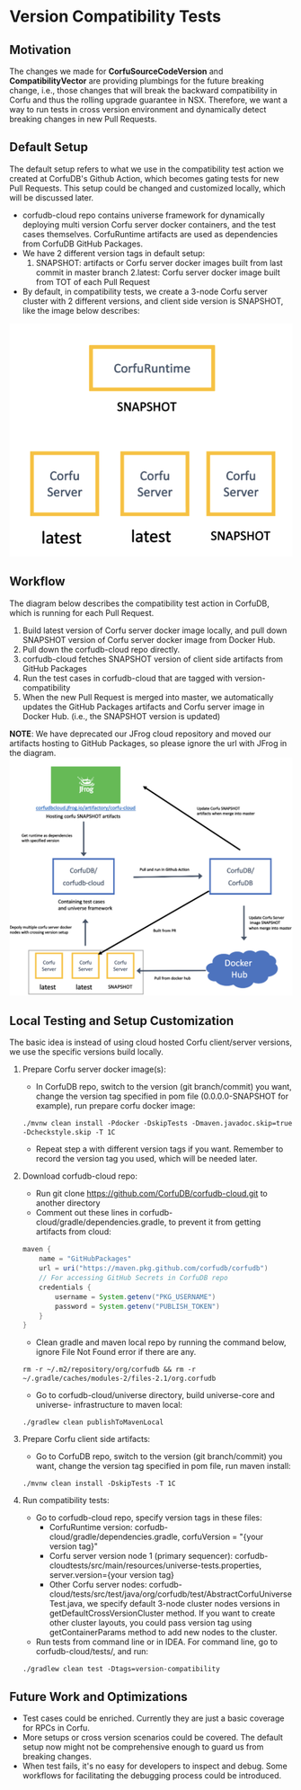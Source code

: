 # Version Compatibility Tests
##  Motivation
The changes we made for <b>CorfuSourceCodeVersion</b> and <b>CompatibilityVector</b> are providing plumbings for the future breaking change, i.e., those changes that will break the backward compatibility in Corfu and thus the rolling upgrade guarantee in NSX. Therefore, we want a way to run tests in cross version environment and dynamically detect breaking changes in new Pull Requests.

##  Default Setup
The default setup refers to what we use in the compatibility test action we created at CorfuDB's Github Action, which becomes gating tests for new Pull Requests. This setup could be changed and customized locally, which will be discussed later.

* corfudb-cloud repo contains universe framework for dynamically deploying multi version Corfu server docker containers, and the test cases themselves. CorfuRuntime artifacts are used as dependencies from CorfuDB GitHub Packages.
* We have 2 different version tags in default setup:
    1. SNAPSHOT: artifacts or Corfu server docker images built from last commit in master branch
    2.latest: Corfu server docker image built from TOT of each Pull Request
* By default, in compatibility tests, we create a 3-node Corfu server cluster with 2 different versions, and client side version is SNAPSHOT, like the image below describes:

![Setup](img/setup.png)

##  Workflow
The diagram below describes the compatibility test action in CorfuDB, which is running for each Pull Request.

1. Build latest version of Corfu server docker image locally, and pull down SNAPSHOT version of Corfu server docker image from Docker Hub.
2. Pull down the corfudb-cloud repo directly.
3. corfudb-cloud fetches SNAPSHOT version of client side artifacts from GitHub Packages
3. Run the test cases in corfudb-cloud that are tagged with version-compatibility
5. When the new Pull Request is merged into master, we automatically updates the GitHub Packages artifacts and Corfu server image in Docker Hub. (i.e., the SNAPSHOT version is updated)

<b>NOTE</b>: We have deprecated our JFrog cloud repository and moved our artifacts hosting to GitHub Packages, so please ignore the url with JFrog in the diagram.
![Workflow](img/workflow.png)

## Local Testing and Setup Customization
The basic idea is instead of using cloud hosted Corfu client/server versions, we use the specific versions build locally.

1. Prepare Corfu server docker image(s):
    * In CorfuDB repo, switch to the version (git branch/commit) you want, change the version tag specified in pom file (0.0.0.0-SNAPSHOT for example), run prepare corfu docker image:
    ```shell script
    ./mvnw clean install -Pdocker -DskipTests -Dmaven.javadoc.skip=true -Dcheckstyle.skip -T 1C
    ```
    * Repeat step a with different version tags if you want. Remember to record the version tag you used, which will be needed later.
2. Download corfudb-cloud repo:
    * Run git clone https://github.com/CorfuDB/corfudb-cloud.git to another directory
    * Comment out these lines in corfudb-cloud/gradle/dependencies.gradle, to prevent it from getting artifacts from cloud:
    ```groovy
    maven {
        name = "GitHubPackages"
        url = uri("https://maven.pkg.github.com/corfudb/corfudb")
        // For accessing GitHub Secrets in CorfuDB repo
        credentials {
            username = System.getenv("PKG_USERNAME")
            password = System.getenv("PUBLISH_TOKEN")
        }
    }
    ```
    * Clean gradle and maven local repo by running the command below, ignore File Not Found error if there are any.
    ```shell script
    rm -r ~/.m2/repository/org/corfudb && rm -r ~/.gradle/caches/modules-2/files-2.1/org.corfudb
   ```

    * Go to corfudb-cloud/universe directory, build universe-core and universe- infrastructure to maven local:

    ```shell script
    ./gradlew clean publishToMavenLocal
   ```

3. Prepare Corfu client side artifacts:

    * Go to CorfuDB repo, switch to the version (git branch/commit) you want, change the version tag specified in pom file, run maven install:
     ```shell script
    ./mvnw clean install -DskipTests -T 1C
    ```

4. Run compatibility tests:

    * Go to corfudb-cloud repo, specify version tags in these files:
        * CorfuRuntime version: corfudb-cloud/gradle/dependencies.gradle, corfuVersion = "{your version tag}"
        * Corfu server version node 1 (primary sequencer): corfudb-cloudtests/src/main/resources/universe-tests.properties, server.version={your version tag}
        * Other Corfu server nodes: corfudb-cloud/tests/src/test/java/org/corfudb/test/AbstractCorfuUniverseTest.java, we specify default 3-node cluster nodes versions in getDefaultCrossVersionCluster method. If you want to create other cluster layouts, you could pass version tag using getContainerParams method to add new nodes to the cluster.
    * Run tests from command line or in IDEA. For command line, go to corfudb-cloud/tests/, and run:
    ```shell script
    ./gradlew clean test -Dtags=version-compatibility
    ```

##  Future Work and Optimizations
* Test cases could be enriched. Currently they are just a basic coverage for RPCs in Corfu.
* More setups or cross version scenarios could be covered. The default setup now might not be comprehensive enough to guard us from breaking changes.
* When test fails, it's no easy for developers to inspect and debug. Some workflows for facilitating the debugging process could be introduced.
